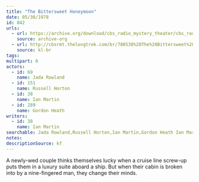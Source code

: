 ```yaml
---
title: "The Bittersweet Honeymoon"
date: 05/30/1978
id: 842
urls: 
  - url: https://archive.org/download/cbs_radio_mystery_theater/cbs_radio_mystery_theater-0801-0850.zip/cbs_radio_mystery_theater-0801-0850%2Fcbsrmt_0842_bittersweet_honeymoon.mp3
    source: archive-org
  - url: http://cbsrmt.thelongtrek.com/br/780530%20The%20Bittersweet%20Honeymoon%20-%20WBBM.mp3
    source: kl-br
tags: 
multipart: 0
actors:  
  - id: 69
    name: Jada Rowland  
  - id: 151
    name: Russell Horton  
  - id: 38
    name: Ian Martin  
  - id: 289
    name: Gordon Heath
writers:  
  - id: 38
    name: Ian Martin
searchable: Jada Rowland,Russell Horton,Ian Martin,Gordon Heath Ian Martin
notes: 
descriptionSource: kf
---
```

A newly-wed couple thinks themselves lucky when a cruise line screw-up puts them in a luxury suite aboard a ship. But when their cabin is broken into by a nine-fingered man, they change their minds.